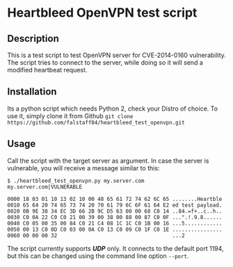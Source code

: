 # Heartbleed OpenVPN test script

## Description

This is a test script to test OpenVPN server for CVE-2014-0160 vulnerability. The script tries to connect to the server, while doing so it will send a modified heartbeat request.

## Installation

Its a python script which needs Python 2, check your Distro of choice. To use it, simply clone it from Github
`git clone https://github.com/falstaff84/heartbleed_test_openvpn.git`

## Usage

Call the script with the target server as argument. In case the server is vulnerable, you will receive a message similar to this:

```
$ ./heartbleed_test_openvpn.py my.server.com
my.server.com|VULNERABLE

0000 18 03 01 10 13 02 10 00 48 65 61 72 74 62 6C 65 ........Heartble
0010 65 64 20 74 65 73 74 20 70 61 79 6C 6F 61 64 E2 ed test payload.
0020 0B 9E 38 34 EC 3D 66 2B 9C D5 63 00 00 68 C0 14 ..84.=f+..c..h..
0030 C0 0A 22 C0 C0 21 00 39 00 38 00 88 00 87 C0 0F ...".!.9.8......
0040 C0 05 00 35 00 84 C0 21 C4 08 1C 1C C0 1B 00 16 ...5............
0050 00 13 C0 0D C0 03 00 0A C0 13 C0 09 C0 1F C0 1E ................
0060 00 00 00 32                                     ...2
```

The script currently supports ***UDP*** only. It connects to the default port 1194, but this can be changed using the command line option `--port`.

